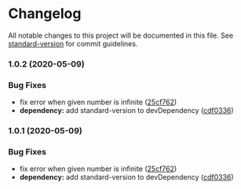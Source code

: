 # Changelog

All notable changes to this project will be documented in this file. See [standard-version](https://github.com/conventional-changelog/standard-version) for commit guidelines.

### 1.0.2 (2020-05-09)


### Bug Fixes

* fix error when given number is infinite ([25cf762](https://github.com/bravemaster619/safe-number/commit/25cf762a75849af3369cea4cd9c00ea8dfdf0da5))
* **dependency:** add standard-version to devDependency ([cdf0336](https://github.com/bravemaster619/safe-number/commit/cdf0336d5af2e57c92d07b73d9750114ed1980f3))

### 1.0.1 (2020-05-09)


### Bug Fixes

* fix error when given number is infinite ([25cf762](https://github.com/bravemaster619/safe-number/commit/25cf762a75849af3369cea4cd9c00ea8dfdf0da5))
* **dependency:** add standard-version to devDependency ([cdf0336](https://github.com/bravemaster619/safe-number/commit/cdf0336d5af2e57c92d07b73d9750114ed1980f3))
